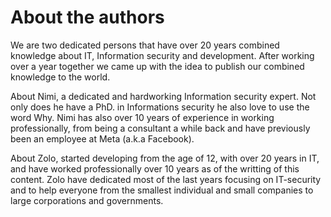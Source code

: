 # About the authors

We are two dedicated persons that have over 20 years combined knowledge about
IT, Information security and development. After working over a year together
we came up with the idea to publish our combined knowledge to the world.

About Nimi, a dedicated and hardworking Information security expert. Not only
does he have a PhD. in Informations security he also love to use the word Why.
Nimi has also over 10 years of experience in working professionally, from being
a consultant a while back and have previously been an employee at Meta (a.k.a Facebook).

About Zolo, started developing from the age of 12, with over 20 years in IT,
and have worked professionally over 10 years as of the writting of this content.
Zolo have dedicated most of the last years focusing on IT-security and to help
everyone from the smallest individual and small companies to large corporations
and governments.